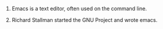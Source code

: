 1. Emacs is a text editor, often used on the command line.

2. Richard Stallman started the GNU Project and wrote emacs.